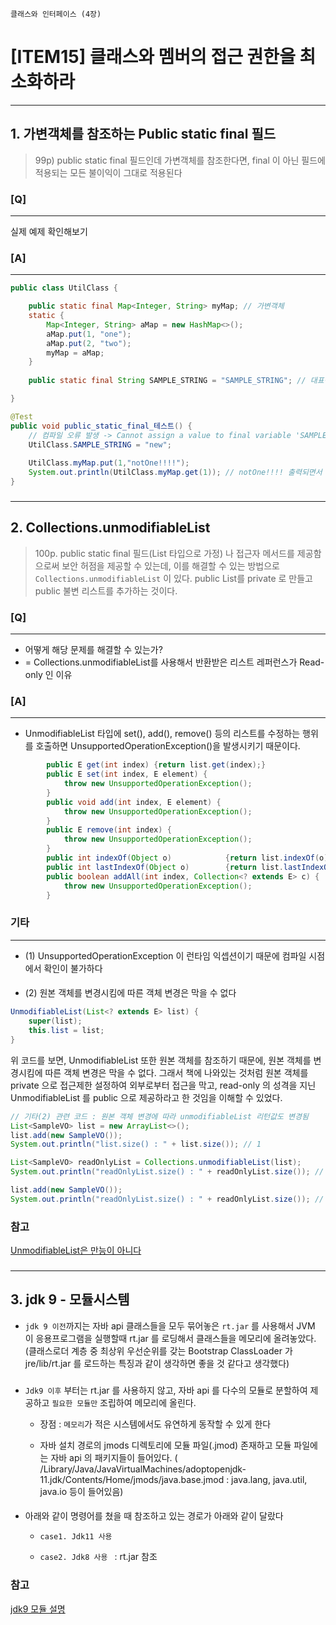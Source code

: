 `클래스와 인터페이스 (4장)`

# [ITEM15] 클래스와 멤버의 접근 권한을 최소화하라

----
## 1. 가변객체를 참조하는 Public static final 필드

> 99p) public static final 필드인데 가변객체를 참조한다면,
final 이 아닌 필드에 적용되는 모든 불이익이 그대로 적용된다


### [Q]
___
실제 예제 확인해보기

### [A]
___
``` java
public class UtilClass {

    public static final Map<Integer, String> myMap; // 가변객체
    static {
        Map<Integer, String> aMap = new HashMap<>();
        aMap.put(1, "one");
        aMap.put(2, "two");
        myMap = aMap;
    }
    
    public static final String SAMPLE_STRING = "SAMPLE_STRING"; // 대표적인 불변 객체 String

}
```
``` java
@Test
public void public_static_final_테스트() {
    // 컴파일 오류 발생 -> Cannot assign a value to final variable 'SAMPLE_STRING'
    UtilClass.SAMPLE_STRING = "new"; 
    
    UtilClass.myMap.put(1,"notOne!!!!");
    System.out.println(UtilClass.myMap.get(1)); // notOne!!!! 출력되면서 값 변경 가능 확인 
}

```
###

---


## 2. Collections.unmodifiableList

> 100p. public static final 필드(List 타입으로 가정) 나 접근자 메서드를 제공함으로써 보안 허점을 제공할 수 있는데, 이를 해결할 수 있는 방법으로 `Collections.unmodifiableList` 이 있다. public List를 private 로 만들고 public 불변 리스트를 추가하는 것이다.


### [Q] 
___
* 어떻게 해당 문제를 해결할 수 있는가? 
* = Collections.unmodifiableList를 사용해서 반환받은 리스트 레퍼런스가 Read-only 인 이유

### [A]
___
 * UnmodifiableList 타입에 set(), add(), remove() 등의 리스트를 수정하는 행위를 호출하면 UnsupportedOperationException()을 발생시키기 때문이다.
``` java
        public E get(int index) {return list.get(index);}
        public E set(int index, E element) {
            throw new UnsupportedOperationException();
        }
        public void add(int index, E element) {
            throw new UnsupportedOperationException();
        }
        public E remove(int index) {
            throw new UnsupportedOperationException();
        }
        public int indexOf(Object o)            {return list.indexOf(o);}
        public int lastIndexOf(Object o)        {return list.lastIndexOf(o);}
        public boolean addAll(int index, Collection<? extends E> c) {
            throw new UnsupportedOperationException();
        }
```  

### 기타
___
* (1) UnsupportedOperationException 이 런타임 익셉션이기 때문에 컴파일 시점에서 확인이 불가하다
####
* (2) 원본 객체를 변경시킴에 따른 객체 변경은 막을 수 없다
``` java
UnmodifiableList(List<? extends E> list) {
    super(list);
    this.list = list;
}
```

위 코드를 보면, UnmodifiableList 또한 원본 객체를 참조하기 때문에, 원본 객체를 변경시킴에 따른 객체 변경은 막을 수 없다.
그래서 책에 나와있는 것처럼 원본 객체를 private 으로 접근제한 설정하여 외부로부터 접근을 막고, 
read-only 의 성격을 지닌 UnmodifiableList 를 public 으로 제공하라고 한 것임을 이해할 수 있었다.

``` java
// 기타(2) 관련 코드 : 원본 객체 변경에 따라 unmodifiableList 리턴값도 변경됨
List<SampleVO> list = new ArrayList<>();
list.add(new SampleVO());
System.out.println("list.size() : " + list.size()); // 1

List<SampleVO> readOnlyList = Collections.unmodifiableList(list);
System.out.println("readOnlyList.size() : " + readOnlyList.size()); // 1

list.add(new SampleVO());
System.out.println("readOnlyList.size() : " + readOnlyList.size()); // 2
```
### 참고
[UnmodifiableList은 만능이 아니다](https://ecsimsw.tistory.com/entry/unmodifiableList%EC%9D%80-%EB%A7%8C%EB%8A%A5%EC%9D%B4-%EC%95%84%EB%8B%88%EB%8B%A4)
###

----

## 3. jdk 9 - 모듈시스템


* `jdk 9 이전`까지는 자바 api 클래스들을 모두 묶어놓은 `rt.jar` 를 사용해서
JVM 이 응용프로그램을 실행할때 rt.jar 를 로딩해서 클래스들을 메모리에 올려놓았다.
(클래스로더 계층 중 최상위 우선순위를 갖는 Bootstrap ClassLoader  가
jre/lib/rt.jar 를 로드하는 특징과 같이 생각하면 좋을 것 같다고 생각했다)
###
* `Jdk9 이후` 부터는  rt.jar 를 사용하지 않고, 자바 api 를 다수의 모듈로 분할하여 제공하고 `필요한 모듈만` 조립하여 메모리에 올린다.
  * 장점 : `메모리`가 적은 시스템에서도 유연하게 동작할 수 있게 한다

  * 자바 설치 경로의 jmods 디렉토리에 모듈 파일(.jmod) 존재하고 모듈 파일에는 자바 api 의 패키지들이 들어있다. ( /Library/Java/JavaVirtualMachines/adoptopenjdk-11.jdk/Contents/Home/jmods/java.base.jmod
  : java.lang, java.util, java.io 등이 들어있음)

####
* 아래와 같이 명령어를 쳤을 때 참조하고 있는 경로가 아래와 같이 달랐다
  * `case1. Jdk11 사용`

  * `case2. Jdk8 사용 ` : rt.jar 참조


### 참고
[jdk9 모듈 설명](https://www.youtube.com/watch?v=cfs2wjfp5xE)
